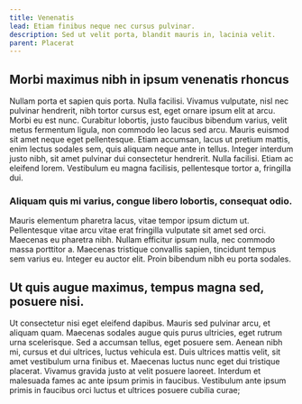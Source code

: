 ```yaml
---
title: Venenatis
lead: Etiam finibus neque nec cursus pulvinar.
description: Sed ut velit porta, blandit mauris in, lacinia velit.
parent: Placerat
---
```


## Morbi maximus nibh in ipsum venenatis rhoncus

Nullam porta et sapien quis porta. Nulla facilisi. Vivamus vulputate, nisl nec pulvinar hendrerit, nibh tortor cursus est, eget ornare ipsum elit at arcu. Morbi eu est nunc. Curabitur lobortis, justo faucibus bibendum varius, velit metus fermentum ligula, non commodo leo lacus sed arcu. Mauris euismod sit amet neque eget pellentesque. Etiam accumsan, lacus ut pretium mattis, enim lectus sodales sem, quis aliquam neque ante in tellus. Integer interdum justo nibh, sit amet pulvinar dui consectetur hendrerit. Nulla facilisi. Etiam ac eleifend lorem. Vestibulum eu magna facilisis, pellentesque tortor a, fringilla dui.

### Aliquam quis mi varius, congue libero lobortis, consequat odio.

Mauris elementum pharetra lacus, vitae tempor ipsum dictum ut. Pellentesque vitae arcu vitae erat fringilla vulputate sit amet sed orci. Maecenas eu pharetra nibh. Nullam efficitur ipsum nulla, nec commodo massa porttitor a. Maecenas tristique convallis sapien, tincidunt tempus sem varius eu. Integer eu auctor elit. Proin bibendum nibh eu porta sodales.

## Ut quis augue maximus, tempus magna sed, posuere nisi.

Ut consectetur nisi eget eleifend dapibus. Mauris sed pulvinar arcu, et aliquam quam. Maecenas sodales augue quis purus ultricies, eget rutrum urna scelerisque. Sed a accumsan tellus, eget posuere sem. Aenean nibh mi, cursus et dui ultrices, luctus vehicula est. Duis ultrices mattis velit, sit amet vestibulum urna finibus et. Maecenas luctus nunc eget dui tristique placerat. Vivamus gravida justo at velit posuere laoreet. Interdum et malesuada fames ac ante ipsum primis in faucibus. Vestibulum ante ipsum primis in faucibus orci luctus et ultrices posuere cubilia curae;